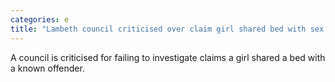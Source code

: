 ```yaml
---
categories: e
title: "Lambeth council criticised over claim girl shared bed with sex offender"
---
```

A council is criticised for failing to investigate claims a girl shared a bed with a known offender.